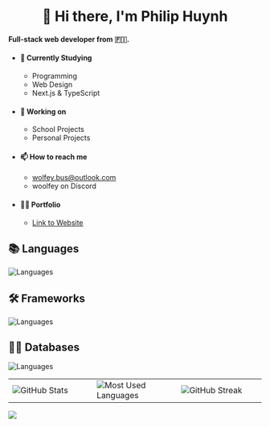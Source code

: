 <h1 align="center">👋 Hi there, I'm Philip Huynh</h1>

#### Full-stack web developer from 🇫🇮.

- #### 🌱 Currently Studying
  - Programming
  - Web Design
  - Next.js & TypeScript
- #### 🏫 Working on
  - School Projects
  - Personal Projects
- #### 📫 How to reach me
  - [wolfey.bus@outlook.com](mailto:wolfey.bus@outlook.com)
  - woolfey on Discord
- #### 👨‍🎓 Portfolio
  - <a href="https://woifey.vercel.app/" target="_blank">Link to Website</a>

## 📚 Languages

![Languages](https://skills.thijs.gg/icons?i=html,css,tailwind,js,ts)

## 🛠️ Frameworks

![Languages](https://skills.thijs.gg/icons?i=vite,react,nextjs)

## 👨‍💻 Databases

![Languages](https://skills.thijs.gg/icons?i=firebase,postgres)

<table>
<tr>
<td style="width: 33.3%;">
<img align="center" src="https://github-readme-stats.vercel.app/api?username=WoIfey&theme=vision-friendly-dark&hide_border=true" alt="GitHub Stats" />
</td>
<td style="width: 33.4%;">
<img align="center" src="https://github-readme-stats.vercel.app/api/top-langs/?username=Woifey&theme=vision-friendly-dark&hide_border=true&include_all_commits=true&count_private=false&layout=compact" alt="Most Used Languages" />
</td>
<td style="width: 33.3%;">
<img align="center" src="https://streak-stats.demolab.com?user=woifey&theme=dark" alt="GitHub Streak" />
</td>
</tr>
</table>
<img src="https://api.visitorbadge.io/api/combined?path=https%3A%2F%2Fgithub.com%2FWoIfey&labelColor=%23000000&countColor=%23d69400" />
